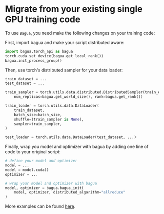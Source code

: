 # Migrate from your existing single GPU training code

To use `Bagua`, you need make the following changes on your training code:

First, import bagua and make your script distributed aware:

```python
import bagua.torch_api as bagua
torch.cuda.set_device(bagua.get_local_rank())
bagua.init_process_group()
```

Then, use torch's distributed sampler for your data loader:

```python
train_dataset = ...
test_dataset = ...

train_sampler = torch.utils.data.distributed.DistributedSampler(train_dataset,
    num_replicas=bagua.get_world_size(), rank=bagua.get_rank())

train_loader = torch.utils.data.DataLoader(
    train_dataset,
    batch_size=batch_size,
    shuffle=(train_sampler is None),
    sampler=train_sampler,
)

test_loader = torch.utils.data.DataLoader(test_dataset, ...)
```

Finally, wrap you model and optimizer with bagua by adding one line of code to your original script:

```python
# define your model and optimizer
model = ...
model = model.cuda()
optimizer = ...

# wrap your model and optimizer with bagua
model, optimizer = bagua.bagua_init(
    model, optimizer, distributed_algorithm="allreduce"
)
```

More examples can be found [here](https://github.com/BaguaSys/examples).